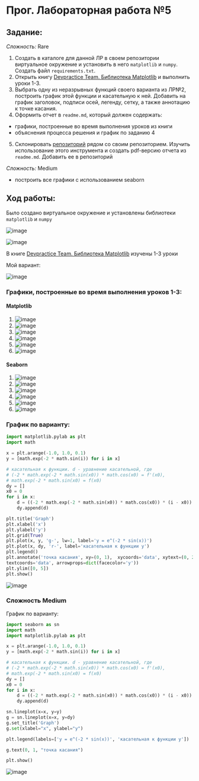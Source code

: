 # Прог. Лабораторная работа №5
## Задание:
_Сложность:_ Rare
1. Создать в каталоге для данной ЛР в своем репозитории виртуальное окружение и установить в него ```matplotlib``` и ```numpy```.
Создать файл ```requirements.txt```.
2. Открыть книгу [Devpractice Team. Библиотека Matplotlib](https://evil-teacher.on.fleek.co/books/prog_pm/matplotlib.pdf)
и выполнить уроки 1-3.
3. Выбрать одну из неразрывных функций своего варианта из ЛР№2, построить
график этой функции и касательную к ней. Добавить на график
заголовок, подписи осей, легенду, сетку, а также аннотацию
к точке касания.
4. Оформить отчет в ```readme.md```, который должен содержать:
- графики, построенные во время выполнения уроков из книги
- объяснения процесса решения и график по заданию 4
5. Склонировать [репозиторий](https://github.com/still-coding/report_tool.git) рядом
со своим репозиторием. Изучить использование этого инструмента и создать pdf-версию
отчета из ```readme.md```. Добавить ее в репозиторий

_Сложность:_ Medium
- построить все графики с использованием seaborn
     
## Ход работы:
Было создано виртуальное окружение и установлены библиотеки ```matplotlib``` и ```numpy```    
    
![image](https://github.com/StefaniyaP/programming/assets/144994975/a826326e-9ba2-4cac-a57f-aecbed528174)     
      
![image](https://github.com/StefaniyaP/programming/assets/144994975/75087e5f-38d8-49a7-b0e8-cdd181177a6f)    
    
В книге [Devpractice Team. Библиотека Matplotlib](https://evil-teacher.on.fleek.co/books/prog_pm/matplotlib.pdf) изучены 1-3 уроки

Мой вариант:   

![image](https://github.com/StefaniyaP/programming/assets/144994975/2934e009-92a1-4fcd-93d8-a16ae915a916)

### Графики, построенные во время выполнения уроков 1-3:
#### Matplotlib
1) ![image](https://github.com/StefaniyaP/programming/assets/144994975/2f4cdb81-65f0-4269-b2c1-913843904bf7)
2) ![image](https://github.com/StefaniyaP/programming/assets/144994975/06a64184-4f69-4463-8655-d1e31930e076)
3) ![image](https://github.com/StefaniyaP/programming/assets/144994975/b182c72c-b4b0-400e-8749-4bdf24ec8653)
4) ![image](https://github.com/StefaniyaP/programming/assets/144994975/70591f8f-88a8-459f-aeb2-d26ed95c658b)
5) ![image](https://github.com/StefaniyaP/programming/assets/144994975/5ca43390-3540-4d01-a04b-f32b64863475)
6) ![image](https://github.com/StefaniyaP/programming/assets/144994975/2f4ac36e-c8b3-4ca7-b075-8114fb1a436c)

#### Seaborn
1) ![image](https://github.com/StefaniyaP/programming/assets/144994975/27187d7f-ca84-4197-8480-22dfa8366fe0)
2) ![image](https://github.com/StefaniyaP/programming/assets/144994975/b84ded69-3b4c-4164-9851-547bb7f3ed21)
3) ![image](https://github.com/StefaniyaP/programming/assets/144994975/618d46e5-32d1-403f-bdc8-62f3c5d9c33f)
4) ![image](https://github.com/StefaniyaP/programming/assets/144994975/9a40ad07-4ca6-4de9-8e9b-15561703012f)
5) ![image](https://github.com/StefaniyaP/programming/assets/144994975/7211e3ca-1b9d-44ee-bc1d-5ccaa714e3f2)
6) ![image](https://github.com/StefaniyaP/programming/assets/144994975/d022c897-30b4-4f39-be14-4a4ea4a90004)

### График по варианту:
```Python
import matplotlib.pylab as plt
import math

x = plt.arange(-1.0, 1.0, 0.1)
y = [math.exp(-2 * math.sin(i)) for i in x]

# касательная к функции. d - уравнение касательной, где
# (-2 * math.exp(-2 * math.sin(x0)) * math.cos(x0) = f'(x0),
# math.exp(-2 * math.sin(x0) = f(x0)
dy = []
x0 = 0
for i in x:
    d = ((-2 * math.exp(-2 * math.sin(x0)) * math.cos(x0)) * (i - x0)) + math.exp(-2 * math.sin(x0))
    dy.append(d)

plt.title('Graph')
plt.xlabel('x')
plt.ylabel('y')
plt.grid(True)
plt.plot(x, y, 'g-', lw=1, label='y = e^(-2 * sin(x))')
plt.plot(x, dy, 'r-', label='касательная к функции y')
plt.legend()
plt.annotate('точка касания', xy=(0, 1),  xycoords='data', xytext=(0, 2),
textcoords='data', arrowprops=dict(facecolor='y'))
plt.ylim([0, 5])
plt.show()
```
![image](https://github.com/StefaniyaP/programming/assets/144994975/18213b76-02aa-4f16-a4b4-c260b357da54)

### Сложность Medium

График по варианту:   
```Python
import seaborn as sn
import math
import matplotlib.pylab as plt

x = plt.arange(-1.0, 1.0, 0.1)
y = [math.exp(-2 * math.sin(i)) for i in x]

# касательная к функции. d - уравнение касательной, где
# (-2 * math.exp(-2 * math.sin(x0)) * math.cos(x0) = f'(x0),
# math.exp(-2 * math.sin(x0) = f(x0)
dy = []
x0 = 0
for i in x:
    d = ((-2 * math.exp(-2 * math.sin(x0)) * math.cos(x0)) * (i - x0)) + math.exp(-2 * math.sin(x0))
    dy.append(d)

sn.lineplot(x=x, y=y)
g = sn.lineplot(x=x, y=dy)
g.set_title('Graph')
g.set(xlabel="x", ylabel="y")

plt.legend(labels=['y = e^(-2 * sin(x))', 'касательная к функции y'])

g.text(0, 1, "точка касания")

plt.show()
```

![image](https://github.com/StefaniyaP/programming/assets/144994975/769ff78f-c2ad-4ea4-8ddf-df405edd3d44)





